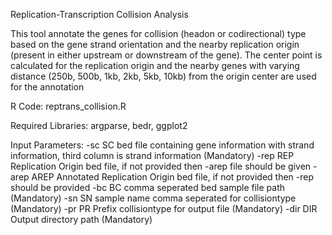 Replication-Transcription Collision Analysis

This tool annotate the genes for collision (headon or codirectional) type based on the gene strand orientation and the nearby replication origin (present in either upstream or downstream of the gene). The center point is calculated for the replication origin and the nearby genes with varying distance (250b, 500b, 1kb, 2kb, 5kb, 10kb) from the origin center are used for the annotation

R Code: reptrans_collision.R

Required Libraries: argparse, bedr, ggplot2

Input Parameters:
  -sc SC      bed file containing gene information with strand information, third column is strand information (Mandatory)
  -rep REP    Replication Origin bed file, if not provided then -arep file should be given
  -arep AREP  Annotated Replication Origin bed file, if not provided then -rep should be provided
  -bc BC      comma seperated bed sample file path (Mandatory)
  -sn SN      sample name comma seperated for collisiontype (Mandatory)
  -pr PR      Prefix collisiontype for output file (Mandatory)
  -dir DIR    Output directory path (Mandatory)

